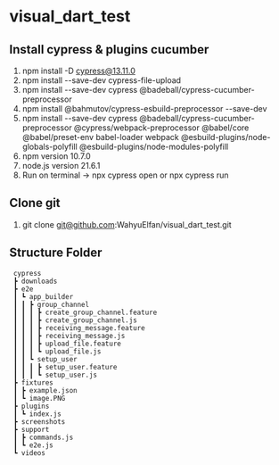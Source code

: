 # visual_dart_test

## Install cypress & plugins cucumber
1. npm install -D cypress@13.11.0
2. npm install --save-dev cypress-file-upload
3. npm install --save-dev cypress @badeball/cypress-cucumber-preprocessor
4. npm install @bahmutov/cypress-esbuild-preprocessor --save-dev
5. npm install --save-dev cypress @badeball/cypress-cucumber-preprocessor @cypress/webpack-preprocessor @babel/core @babel/preset-env babel-loader webpack @esbuild-plugins/node-globals-polyfill @esbuild-plugins/node-modules-polyfill
6. npm version 10.7.0
7. node.js version 21.6.1
6. Run on terminal -> npx cypress open or npx cypress run

## Clone git
1. git clone git@github.com:WahyuElfan/visual_dart_test.git

## Structure Folder
```
 cypress
 ┣ downloads
 ┣ e2e
 ┃ ┗ app_builder
 ┃ ┃ ┣ group_channel
 ┃ ┃ ┃ ┣ create_group_channel.feature
 ┃ ┃ ┃ ┣ create_group_channel.js
 ┃ ┃ ┃ ┣ receiving_message.feature
 ┃ ┃ ┃ ┣ receiving_message.js
 ┃ ┃ ┃ ┣ upload_file.feature
 ┃ ┃ ┃ ┗ upload_file.js
 ┃ ┃ ┗ setup_user
 ┃ ┃ ┃ ┣ setup_user.feature
 ┃ ┃ ┃ ┗ setup_user.js
 ┣ fixtures
 ┃ ┣ example.json
 ┃ ┗ image.PNG
 ┣ plugins
 ┃ ┗ index.js
 ┣ screenshots
 ┣ support
 ┃ ┣ commands.js
 ┃ ┗ e2e.js
 ┗ videos
